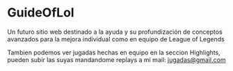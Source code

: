 # GuideOfLol
Un futuro sitio web destinado a la ayuda y su profundización de conceptos avanzados para la mejora individual como en equipo de League of Legends

Tambien podemos ver jugadas hechas en equipo en la seccion Highlights, pueden subir las suyas mandandome replays a mi mail: jugadas@gmail.com